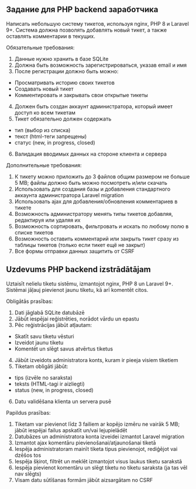 ## Задание для PHP backend заработчика

Написать небольшую систему тикетов, используя nginx, PHP 8 и Laravel 9+. Система должна позволять добавлять новый тикет, а также оставлять комментарии в текущих.

Обязательные требования:
1. Данные нужно хранить в базе SQLite
2. Должна быть возможность зарегистрироваться, указав email и имя
3. После регистрации должно быть можно:
  - Просматривать историю своих тикетов
  - Создавать новый тикет
  - Комментировать и закрывать свои открытые тикеты
4. Должен быть создан аккаунт администратора, который имеет доступ ко всем тикетам
5. Тикет обязательно должен содержать
  - тип (выбор из списка)
  - текст (html-теги запрещены)
  - статус (new, in progress, closed)
6. Валидация вводимых данных на стороне клиента и сервера

Дополнительные требования:
1. К тикету можно приложить до 3 файлов общим размером не больше 5 MB; файлы должно быть можно посмотреть и/или скачать
2. Использовать для создания базы и добавления стандартного аккаунта администратора Laravel migration
3. Использовать ajax для добавления/обновления комментариев в тикете
4. Возможность администратору менять типы тикетов добавляя, редактируя или удаляя их
5. Возможность сортировать, фильтровать и искать по любому полю в списке тикетов
6. Возможность оставить комментарий или закрыть тикет сразу из таблицы тикетов (только если тикет ещё не закрыт)
7. Все формы отправки данных защитить от CSRF

## Uzdevums PHP backend izstrādātājam

Uztaisīt nelielu tiketu sistēmu, izmantojot nginx, PHP 8 un Laravel 9+. Sistēmai jāļauj pievienot jaunu tiketu, kā arī komentēt citos.

Obligātās prasības:
1. Dati jāglabā SQLite datubāzē
2. Jābūt iespējai reģistrēties, norādot vārdu un epastu
3. Pēc reģistrācijas jābūt atļautam:
  - Skatīt savu tiketu vēsturi
  - Izveidot jaunu tiketu
  - Komentēt un slēgt savus atvērtus tiketus
4. Jābūt izveidots administratora konts, kuram ir pieeja visiem tiketiem
5. Tiketam obligāti jābūt:
  - tips (izvēle no saraksta)
  - teksts (HTML-tagi ir aizliegti)
  - status (new, in progress, closed)
6. Datu validēšana klienta un servera pusē

Papildus prasības:
1. Tiketam var pievienot līdz 3 failiem ar kopējo izmēru ne vairāk 5 MB; jābūt iespējai failus apskatīt un/vai lejupielādēt
2. Datubāzes un administratora konta izveidei izmantot Laravel migration
3. Izmantot ajax komentāru pievienošanai/atjaunošanai tiketā
4. Iespēja administratoram mainīt tiketa tipus pievienojot, rediģējot vai dzēšos tos
5. Iespēja šķirot, filtrēt un meklēt izmantojot visus laukus tiketu sarakstā
6. Iespēja pievienot komentāru un slēgt tiketu no tiketu saraksta (ja tas vēl nav slēgts)
7. Visam datu sūtīšanas formām jābūt aizsargātam no CSRF
